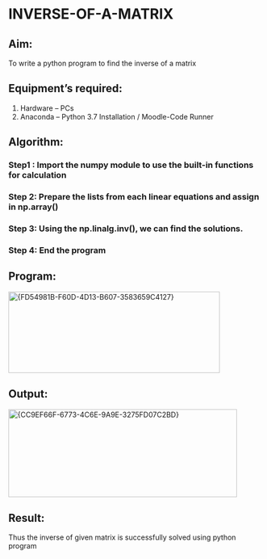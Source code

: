 # INVERSE-OF-A-MATRIX
## Aim:
To write a python program to find the inverse of a matrix
## Equipment’s required:
1. 	Hardware – PCs
2. 	Anaconda – Python 3.7 Installation / Moodle-Code Runner
## Algorithm:
### Step1 : Import the numpy module to use the built-in functions for calculation

### Step 2: Prepare the lists from each linear equations and assign in np.array()

### Step 3: Using the np.linalg.inv(), we can find the solutions.

### Step 4: End the program

## Program:
<img width="419" height="161" alt="{FD54981B-F60D-4D13-B607-3583659C4127}" src="https://github.com/user-attachments/assets/9a3d85c3-33c7-4e53-9f03-f29a7a5609d1" />

## Output:
<img width="453" height="174" alt="{CC9EF66F-6773-4C6E-9A9E-3275FD07C2BD}" src="https://github.com/user-attachments/assets/a6eb4215-a57b-45c6-adb7-d97797239920" />

## Result:
Thus the inverse of given matrix is successfully solved using python program

